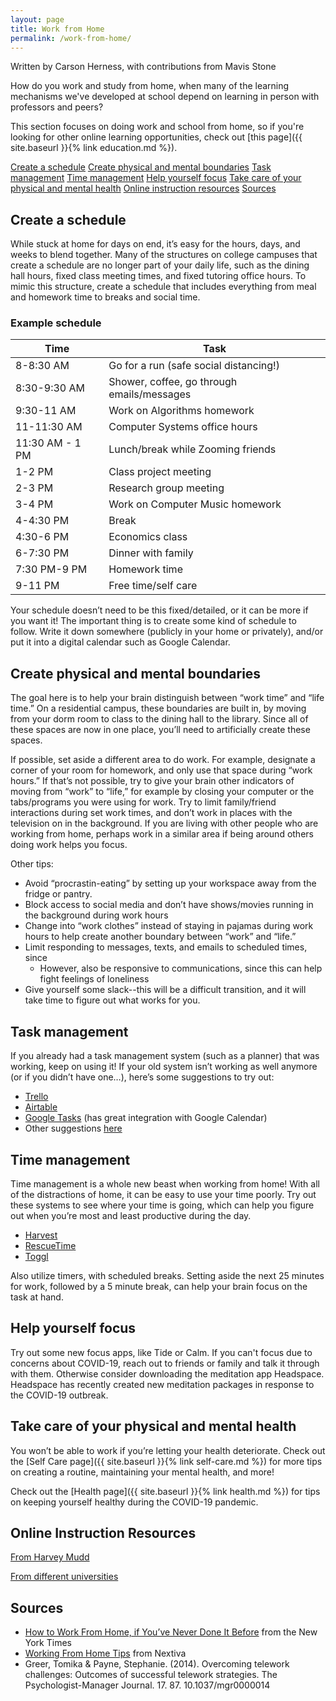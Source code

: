 ```yaml
---
layout: page
title: Work from Home
permalink: /work-from-home/
---
```


Written by Carson Herness, with contributions from Mavis Stone

How do you work and study from home, when many of the learning mechanisms we've developed at school depend on learning in person with professors and peers?

This section focuses on doing work and school from home, so if you're looking for other online learning opportunities, check out [this page]({{ site.baseurl }}{% link education.md %}). 

[Create a schedule](#schedule)
[Create physical and mental boundaries](#boundaries)
[Task management](#task)
[Time management](#time)
[Help yourself focus](#focus)
[Take care of your physical and mental health](#health)
[Online instruction resources](#resources)
[Sources](#sources)

<a name="schedule"></a>

## Create a schedule
While stuck at home for days on end, it’s easy for the hours, days, and weeks to blend together. Many of the structures on college campuses that create a schedule are no longer part of your daily life, such as the dining hall hours, fixed class meeting times, and fixed tutoring office hours. To mimic this structure, create a schedule that includes everything from meal and homework time to breaks and social time.

### Example schedule

| **Time**        | **Task**                                    |
| --------------- | --------------------------------------------|
| 8-8:30 AM       | Go for a run (safe social distancing!)      |
| 8:30-9:30 AM    | Shower, coffee, go through emails/messages  |
| 9:30-11 AM      | Work on Algorithms homework                 |
| 11-11:30 AM     | Computer Systems office hours               |
| 11:30 AM - 1 PM | Lunch/break while Zooming friends           |
| 1-2 PM          | Class project meeting                       |
| 2-3 PM          | Research group meeting                      |             
| 3-4 PM          | Work on Computer Music homework             |
| 4-4:30 PM       | Break                                       |
| 4:30-6 PM       | Economics class                             |
| 6-7:30 PM       | Dinner with family                          |
| 7:30 PM-9 PM    | Homework time                               |
| 9-11 PM         | Free time/self care                         |

Your schedule doesn’t need to be this fixed/detailed, or it can be more if you want it! The important thing is to create some kind of schedule to follow. Write it down somewhere (publicly in your home or privately), and/or put it into a digital calendar such as Google Calendar.

<a name="boundaries"></a>

## Create physical and mental boundaries
The goal here is to help your brain distinguish between “work time” and “life time.” On a residential campus, these boundaries are built in, by moving from your dorm room to class to the dining hall to the library. Since all of these spaces are now in one place, you’ll need to artificially create these spaces.

If possible, set aside a different area to do work. For example, designate a corner of your room for homework, and only use that space during “work hours.” If that’s not possible, try to give your brain other indicators of moving from “work” to “life,” for example by closing your computer or the tabs/programs you were using for work. Try to limit family/friend interactions during set work times, and don’t work in places with the television on in the background. If you are living with other people who are working from home, perhaps work in a similar area if being around others doing work helps you focus. 

Other tips: 
* Avoid “procrastin-eating” by setting up your workspace away from the fridge or pantry.
* Block access to social media and don’t have shows/movies running in the background during work hours
* Change into “work clothes” instead of staying in pajamas during work hours to help create another boundary between “work” and “life.”
* Limit responding to messages, texts, and emails to scheduled times, since 
    * However, also be responsive to communications, since this can help fight feelings of loneliness
* Give yourself some slack--this will be a difficult transition, and it will take time to figure out what works for you.

<a name="task"></a>

## Task management
If you already had a task management system (such as a planner) that was working, keep on using it! If your old system isn’t working as well anymore (or if you didn’t have one…), here’s some suggestions to try out:
* [Trello](https://trello.com/)
* [Airtable](https://airtable.com/)
* [Google Tasks](https://support.google.com/tasks/answer/7675772?co=GENIE.Platform%3DDesktop&hl=en) (has great integration with Google Calendar)
* Other suggestions [here](https://blog.capterra.com/free-task-management-software/)

<a name="time"></a>

## Time management
Time management is a whole new beast when working from home! With all of the distractions of home, it can be easy to use your time poorly. Try out these systems to see where your time is going, which can help you figure out when you’re most and least productive during the day.
* [Harvest](https://www.getharvest.com/)
* [RescueTime](https://www.rescuetime.com/)
* [Toggl](https://toggl.com/)

Also utilize timers, with scheduled breaks. Setting aside the next 25 minutes for work, followed by a 5 minute break, can help your brain focus on the task at hand.

<a name="focus"></a>

## Help yourself focus
Try out some new focus apps, like Tide or Calm. If you can't focus due to concerns about COVID-19, reach out to friends or family and talk it through with them. Otherwise consider downloading the meditation app Headspace. Headspace has recently created new meditation packages in response to the COVID-19 outbreak.

<a name="health"></a>

## Take care of your physical and mental health
You won’t be able to work if you’re letting your health deteriorate. Check out the [Self Care page]({{ site.baseurl }}{% link self-care.md %}) for more tips on creating a routine, maintaining your mental health, and more!

Check out the [Health page]({{ site.baseurl }}{% link health.md %}) for tips on keeping yourself healthy during the COVID-19 pandemic.

<a name="resources"></a>

## Online Instruction Resources
[From Harvey Mudd](https://docs.google.com/document/d/13QjhKbCiVq084Rqz9kO86iaKTYdeZAdCuJHvZLFwssU/edit?usp=sharing)

[From different universities](https://docs.google.com/spreadsheets/d/1VT9oiNYPyiEsGHBoDKlwLlWAsWP58sGV7A3oIuEUG3k/edit#gid=1552188977)

<a name="sources"></a>

## Sources
* [How to Work From Home, if You’ve Never Done It Before](https://www.nytimes.com/2020/03/12/smarter-living/how-to-work-from-home-if-youve-never-done-it-before.html) from the New York Times
* [Working From Home Tips](https://www.nextiva.com/blog/working-from-home-tips.html) from Nextiva
* Greer, Tomika & Payne, Stephanie. (2014). Overcoming telework challenges: Outcomes of successful telework strategies. The Psychologist-Manager Journal. 17. 87. 10.1037/mgr0000014
